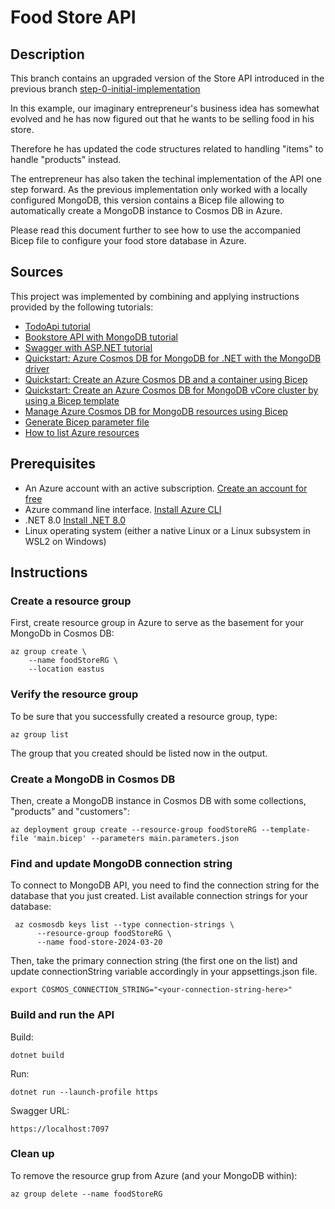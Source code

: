 # Food Store API

## Description
This branch contains an upgraded version of the Store API introduced in the previous branch 
[step-0-initial-implementation](https://github.com/develprr/StoreApi/tree/step-0-initial-implementation)

In this example, our imaginary entrepreneur's business idea has somewhat evolved and he has now figured out 
that he wants to be selling food in his store. 

Therefore he has updated the code structures related to handling "items" to handle "products" instead. 

The entrepreneur has also taken the techinal implementation of the API one step forward. As the previous implementation
only worked with a locally configured MongoDB, this version contains a Bicep file allowing
to automatically create a MongoDB instance to Cosmos DB in Azure.

Please read this document further to see how to use the accompanied Bicep file to configure your food store database in Azure.

## Sources
This project was implemented by combining and applying instructions provided by the following tutorials:

* [TodoApi tutorial](https://learn.microsoft.com/en-us/aspnet/core/tutorials/first-web-api?view=aspnetcore-8.0&amp;tabs=visual-studio-code)
* [Bookstore API with MongoDB tutorial](https://learn.microsoft.com/en-us/aspnet/core/tutorials/first-mongo-app)
* [Swagger with ASP.NET tutorial](https://learn.microsoft.com/en-us/aspnet/core/tutorials/web-api-help-pages-using-swagger?view=aspnetcore-8.0)
* [Quickstart: Azure Cosmos DB for MongoDB for .NET with the MongoDB driver](https://learn.microsoft.com/en-us/azure/cosmos-db/mongodb/quickstart-dotnet?tabs=azure-cli%2Cwindows)
* [Quickstart: Create an Azure Cosmos DB and a container using Bicep](https://learn.microsoft.com/en-us/azure/cosmos-db/nosql/quickstart-template-bicep?tabs=CLI)
* [Quickstart: Create an Azure Cosmos DB for MongoDB vCore cluster by using a Bicep template](https://learn.microsoft.com/en-us/azure/cosmos-db/mongodb/vcore/quickstart-bicep?tabs=azure-cli)
* [Manage Azure Cosmos DB for MongoDB resources using Bicep](https://learn.microsoft.com/en-us/azure/cosmos-db/mongodb/manage-with-bicep#api-for-mongodb-with-autoscale-provisioned-throughput)
* [Generate Bicep parameter file](https://learn.microsoft.com/en-us/azure/azure-resource-manager/bicep/bicep-cli#generate-params)
* [How to list Azure resources](https://learn.microsoft.com/en-us/cli/azure/group?view=azure-cli-latest#az-group-list)

## Prerequisites
* An Azure account with an active subscription. [Create an account for free](https://azure.microsoft.com/en-us/free/)
* Azure command line interface. [Install Azure CLI](https://learn.microsoft.com/en-us/cli/azure/install-azure-cli)
* .NET 8.0 [Install .NET 8.0](https://dotnet.microsoft.com/en-us/download/dotnet/8.0)
* Linux operating system (either a native Linux or a Linux subsystem in WSL2 on Windows)

## Instructions
### Create a resource group
First, create resource group in Azure to serve as the basement for your MongoDb in Cosmos DB:

```
az group create \
    --name foodStoreRG \
    --location eastus
```

### Verify the resource group
To be sure that you successfully created a resource group, type:
```
az group list
```
The group that you created should be listed now in the output.

### Create a MongoDB in Cosmos DB
Then, create a MongoDB instance in Cosmos DB with some collections, "products" and "customers":

```
az deployment group create --resource-group foodStoreRG --template-file 'main.bicep' --parameters main.parameters.json
```

### Find and update MongoDB connection string
To connect to MongoDB API, you need to find the connection string for the database that you just created.
List available connection strings for your database:
```
 az cosmosdb keys list --type connection-strings \
      --resource-group foodStoreRG \
      --name food-store-2024-03-20
```

Then, take the primary connection string (the first one on the list) and
update connectionString variable accordingly in your appsettings.json file. 

```
export COSMOS_CONNECTION_STRING="<your-connection-string-here>"
```

### Build and run the API

Build:

```dotnet build```

Run:

```dotnet run --launch-profile https```

Swagger URL:

```
https://localhost:7097
```

### Clean up
To remove the resource grup from Azure (and your MongoDB within):
```
az group delete --name foodStoreRG
```


